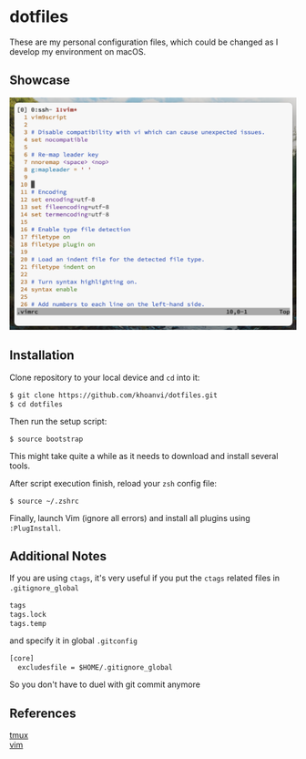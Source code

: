 # dotfiles
These are my personal configuration files, which could be changed as I develop my environment on macOS.


## Showcase
![image](./screenshots/vim-screenshot.png)


## Installation
Clone repository to your local device and `cd` into it:
```shell
$ git clone https://github.com/khoanvi/dotfiles.git
$ cd dotfiles
```

Then run the setup script:
```shell
$ source bootstrap
```

This might take quite a while as it needs to download and install several tools.

After script execution finish, reload your `zsh` config file:
```shell
$ source ~/.zshrc
```

Finally, launch Vim (ignore all errors) and install all plugins using `:PlugInstall`.


## Additional Notes
If you are using `ctags`, it's very useful if you put the `ctags` related files in `.gitignore_global` 
```
tags
tags.lock
tags.temp
```

and specify it in global `.gitconfig`
```
[core]
  excludesfile = $HOME/.gitignore_global
```
So you don't have to duel with git commit anymore


## References
[tmux](https://github.com/tmux/tmux)\
[vim](https://www.vim.org)

